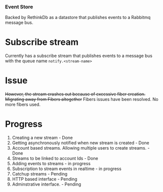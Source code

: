 ### Event Store

Backed by RethinkDb as a datastore that publishes events to a Rabbitmq message bus.

# Subscribe stream

Currently has a subscribe stream that publishes events to a message bus with the queue
name `notify.<stream-name>`

# Issue

~~However, the stream crashes out because of excessive fiber creation. Migrating away from Fibers altogether~~
Fibers issues have been resolved. No more fibers used. 

# Progress

1. Creating a new stream - Done
2. Getting asynchronously notified when new stream is created - Done
3. Account based streams. Allowing multiple users to create streams. - Done
4. Streams to be linked to account Ids - Done
5. Adding events to streams - in progress
6. Subscription to stream events in realtime - in progress
7. Catchup streams - Pending
8. HTTP based interface - Pending
9. Adminstrative interface. - Pending







